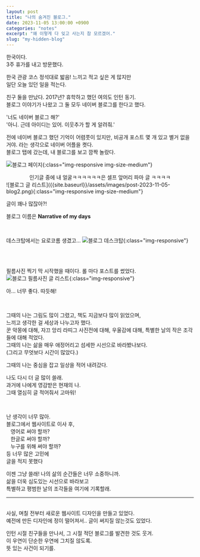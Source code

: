 ```yaml
---
layout: post
title: "나의 숨겨진 블로그."
date: 2023-11-05 13:00:00 +0900
categories: "notes"
excerpt: "왜 이렇게 다 잊고 사는지 참 모르겠어."
slug: "my-hidden-blog"
---
```


한국이다. <br>
3주 휴가를 내고 방문했다. 

한국 관광 코스 정석대로 밟음! 느끼고 적고 싶은 게 많지만 <br>
일단 오늘 있던 일을 적는다. 

친구 둘을 만났다. 2017년? 휴학하고 했던 여의도 인턴 동기. <br>
블로그 이야기가 나왔고 그 둘 모두 네이버 블로그를 한다고 했다. 

'너도 네이버 블로그 해?' <br>
'아니. 근데 아이디는 있어. 이웃추가 할 게 알려줘.'

전에 네이버 블로그 했던 기억이 어렴풋이 있지만, 비공개 포스트 몇 개 있고 별거 없을 거야. 라는 생각으로 네이버 어플을 켯다. <br>
블로그 탭에 갔는데, 내 블로그를 보고 깜짝 놀랐다. 

![블로그 페이지]({{site.baseurl}}/assets/images/post-2023-11-05-blog1.png){:class="img-responsive img-size-medium"}
<figcaption align="center">인기글 중에 내 얼굴ㅋㅋㅋㅋㅋㅋ은 셀프 앞머리 파마 글 ㅋㅋㅋㅋ </figcaption>
![블로그 글 리스트]({{site.baseurl}}/assets/images/post-2023-11-05-blog2.png){:class="img-responsive img-size-medium"}


글이 꽤나 많잖아?! 

블로그 이름은 **Narrative of my days**

<br>

데스크탑에서는 요로코롬 생겼고...
![블로그 데스크탑]({{site.baseurl}}/assets/images/post-2023-11-05-blog3.png){:class="img-responsive"}

<br><br>


필름사진 찍기 막 시작했을 때이다. 롤 마다 포스트를 썼었다. 
![블로그 필름사진 글 리스트]({{site.baseurl}}/assets/images/post-2023-11-05-blog4.png){:class="img-responsive"}

아... 너무 좋다. 따듯해!

<br>

그때의 나는 그림도 많이 그렸고, 책도 지금보다 많이 읽었으며, <br>
느끼고 생각한 걸 세상과 나누고자 했다. <br>
꾼 악몽에 대해, 자끄 앙리 라띠그 사진전에 대해, 우울감에 대해, 특별한 날의 작은 조각들에 대해 적었다. <br>
그때의 나는 삶을 매우 애정어리고 섬세한 시선으로 바라봤나보다. <br>
(그리고 무엇보다 시간이 많았다.)


그때의 나는 중심을 잡고 일상을 적어 내려갔다. <br>

나도 다시 더 글 많이 쓸래. <br>
과거에 나에게 영감받은 현재의 나. <br>
그때 열심히 글 적어줘서 고마워!

<br>

난 생각이 너무 많아. <br>
블로그에서 웹사이트로 이사 후, <br>
&nbsp;&nbsp; 영어로 써야 할까? <br>
&nbsp;&nbsp; 한글로 써야 할까? <br>
&nbsp;&nbsp; 누구를 위해 써야 할까?<br>
등 너무 많은 고민에 <br>
글을 적지 못했다

이젠 그냥 쓸래! 나의 삶의 순간들은 너무 소중하니까. <br>
삶을 더욱 심도있는 시선으로 바라보고 <br>
특별하고 평범한 날의 조각들을 여기에 기록할래. 

---
<br>
사실, 며칠 전부터 새로운 웹사이트 디자인을 만들고 있었다. <br>
예전에 만든 디자인에 정이 떨어져서.. 글이 써지질 않는것도 있었다. 

인턴 시절 친구들을 만나서, 그 시절 적던 블로그를 발견한 것도 웃겨. <br>
이 우연이 단순한 우연에 그치질 않도록. <br>
뜻 있는 사건이 되기를.


